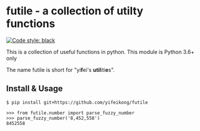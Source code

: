 futile - a collection of utilty functions
======

[![Code style: black](https://img.shields.io/badge/code%20style-black-000000.svg)](https://github.com/ambv/black)

This is a collection of useful functions in python. This module is Python 3.6+ only

The name futile is short for "yi**f**ei's **util**iti**e**s".

Install & Usage
------

    $ pip install git+https://github.com/yifeikong/futile

    >>> from futile.number import parse_fuzzy_number
    >>> parse_fuzzy_number('8,452,558')
    8452558

